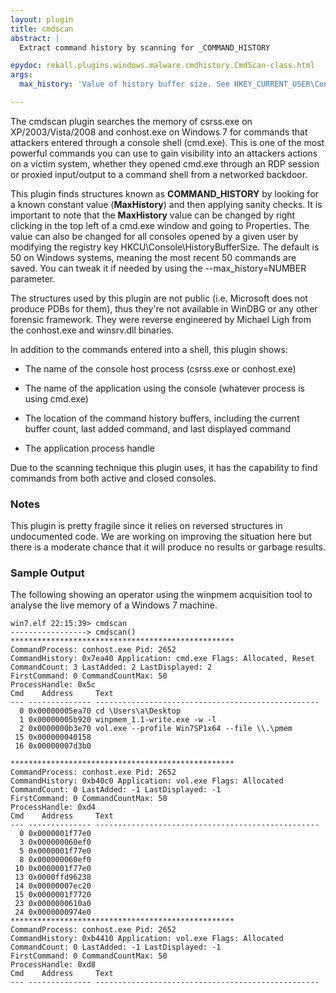```yaml
---
layout: plugin
title: cmdscan
abstract: |
  Extract command history by scanning for _COMMAND_HISTORY

epydoc: rekall.plugins.windows.malware.cmdhistory.CmdScan-class.html
args:
  max_history: 'Value of history buffer size. See HKEY_CURRENT_USER\Console\HistoryBufferSize for default.'

---
```


The cmdscan plugin searches the memory of csrss.exe on XP/2003/Vista/2008 and
conhost.exe on Windows 7 for commands that attackers entered through a console
shell (cmd.exe). This is one of the most powerful commands you can use to gain
visibility into an attackers actions on a victim system, whether they opened
cmd.exe through an RDP session or proxied input/output to a command shell from a
networked backdoor.

This plugin finds structures known as **COMMAND_HISTORY** by looking for a known
constant value (**MaxHistory**) and then applying sanity checks. It is important
to note that the **MaxHistory** value can be changed by right clicking in the
top left of a cmd.exe window and going to Properties. The value can also be
changed for all consoles opened by a given user by modifying the registry key
HKCU\Console\HistoryBufferSize. The default is 50 on Windows systems, meaning
the most recent 50 commands are saved. You can tweak it if needed by using the
--max_history=NUMBER parameter.

The structures used by this plugin are not public (i.e. Microsoft does not
produce PDBs for them), thus they're not available in WinDBG or any other
forensic framework. They were reverse engineered by Michael Ligh from the
conhost.exe and winsrv.dll binaries.

In addition to the commands entered into a shell, this plugin shows:

* The name of the console host process (csrss.exe or conhost.exe)

* The name of the application using the console (whatever process is using cmd.exe)

* The location of the command history buffers, including the current buffer count, last added command, and last displayed command

* The application process handle

Due to the scanning technique this plugin uses, it has the capability to find
commands from both active and closed consoles.


### Notes

This plugin is pretty fragile since it relies on reversed structures in
undocumented code. We are working on improving the situation here but there is a
moderate chance that it will produce no results or garbage results.

### Sample Output

The following showing an operator using the winpmem acquisition tool to analyse
the live memory of a Windows 7 machine.

```
win7.elf 22:15:39> cmdscan
-----------------> cmdscan()
**************************************************
CommandProcess: conhost.exe Pid: 2652
CommandHistory: 0x7ea40 Application: cmd.exe Flags: Allocated, Reset
CommandCount: 3 LastAdded: 2 LastDisplayed: 2
FirstCommand: 0 CommandCountMax: 50
ProcessHandle: 0x5c
Cmd    Address     Text
--- -------------- --------------------------------------------------
  0 0x00000005ea70 cd \Users\a\Desktop
  1 0x00000005b920 winpmem_1.1-write.exe -w -l
  2 0x0000000b3e70 vol.exe --profile Win7SP1x64 --file \\.\pmem
 15 0x000000040158
 16 0x00000007d3b0

**************************************************
CommandProcess: conhost.exe Pid: 2652
CommandHistory: 0xb40c0 Application: vol.exe Flags: Allocated
CommandCount: 0 LastAdded: -1 LastDisplayed: -1
FirstCommand: 0 CommandCountMax: 50
ProcessHandle: 0xd4
Cmd    Address     Text
--- -------------- --------------------------------------------------
  0 0x0000001f77e0
  3 0x000000060ef0
  5 0x0000001f77e0
  8 0x000000060ef0
 10 0x0000001f77e0
 13 0x0000ffd96238
 14 0x00000007ec20
 15 0x0000001f7720
 23 0x0000000610a0
 24 0x0000000974e0
**************************************************
CommandProcess: conhost.exe Pid: 2652
CommandHistory: 0xb4410 Application: vol.exe Flags: Allocated
CommandCount: 0 LastAdded: -1 LastDisplayed: -1
FirstCommand: 0 CommandCountMax: 50
ProcessHandle: 0xd8
Cmd    Address     Text
--- -------------- --------------------------------------------------
```